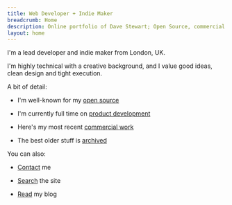 ```yaml
---
title: Web Developer + Indie Maker
breadcrumb: Home
description: Online portfolio of Dave Stewart; Open Source, commercial + personal projects
layout: home
---
```


I'm a lead developer and indie maker from London, UK.

I'm highly technical with a creative background, and I value good ideas, clean design and tight execution.

A bit of detail:

- I'm well-known for my [open source](/projects/)

- I'm currently full time on [product development](/products/)

- Here's my most recent [commercial work](/work/)

- The best older stuff is [archived](/archive/)
 
You can also:

- [Contact](/bio/profiles.md) me

- [Search](/search/) the site

- [Read](/blog/) my blog
